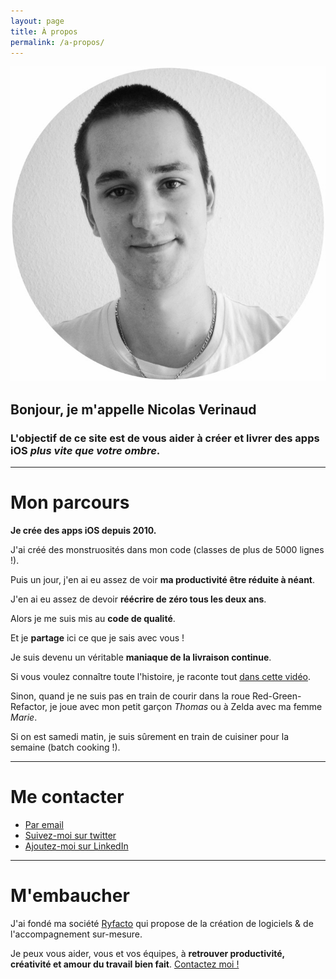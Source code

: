 ```yaml
---
layout: page
title: À propos
permalink: /a-propos/
---
```


<p class="about">
  <img class="left" src="/images/2019/05/Photo-metropolis-rounded.jpg" alt="photo-de-nicolas-verinaud" />
</p>

## Bonjour, je m'appelle Nicolas Verinaud

<h3>L'objectif de ce site est de vous aider à créer et livrer des apps iOS <em>plus vite que votre ombre</em>.</h3>

<p class="clear space-top-1"></p>

---

<p class="space-top-1"></p>

# Mon parcours

__Je crée des apps iOS depuis 2010.__

J'ai créé des monstruosités dans mon code (classes de plus de 5000 lignes !).

Puis un jour, j'en ai eu assez de voir __ma productivité être réduite à néant__.

J'en ai eu assez de devoir __réécrire de zéro tous les deux ans__.

Alors je me suis mis au __code de qualité__.

Et je __partage__ ici ce que je sais avec vous !

Je suis devenu un véritable __maniaque de la livraison continue__.

Si vous voulez connaître toute l'histoire, je raconte tout [dans cette vidéo](https://youtu.be/NwL3N5vV-qw).

Sinon, quand je ne suis pas en train de courir dans la roue Red-Green-Refactor, je joue avec mon petit garçon _Thomas_ ou à Zelda avec ma femme _Marie_.

Si on est samedi matin, je suis sûrement en train de cuisiner pour la semaine (batch cooking !).

<p class="space-top-1"></p>

---

<p class="space-top-1"></p>

# Me contacter

* [Par email](mailto:nicolas.verinaud@ryfacto.fr)
* [Suivez-moi sur twitter](https://www.twitter.com/nverinaud)
* [Ajoutez-moi sur LinkedIn](https://www.linkedin.com/in/nicolas-verinaud-7829881a/)

<p class="space-top-1"></p>

---

<p class="space-top-1"></p>

# M'embaucher

J'ai fondé ma société [Ryfacto](https://www.ryfacto.fr) qui propose de la création de logiciels & de l'accompagnement sur-mesure.

Je peux vous aider, vous et vos équipes, à __retrouver productivité, créativité et amour du travail bien fait__. [Contactez moi !](mailto:nicolas.verinaud@ryfacto.fr)

